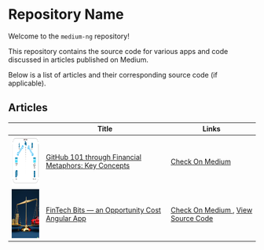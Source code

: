 # Repository Name

Welcome to the `medium-ng` repository!

This repository contains the source code for various apps and code
discussed in articles published on Medium.

Below is a list of articles and their corresponding source code (if applicable).

## Articles

|                                                                    | Title                                                                                                                                                     | Links                                                                                                                                                 |
|--------------------------------------------------------------------|-----------------------------------------------------------------------------------------------------------------------------------------------------------|-------------------------------------------------------------------------------------------------------------------------------------------------------|
| <img src="assets/1-intro-to-github.png" width="100" height="100">  | [GitHub 101 through Financial Metaphors: Key Concepts](https://medium.com/@geeks.sw.gig/github-101-through-financial-metaphors-key-concepts-4523ee0a231c) | [Check On Medium ](https://medium.com/@geeks.sw.gig/github-101-through-financial-metaphors-key-concepts-4523ee0a231c)                                 |
| <img src="assets/2-opportunity-cost.png" width="100" height="100"> | [FinTech Bits — an Opportunity Cost Angular App](https://medium.com/@geeks.sw.gig/fintech-bits-an-opportunity-cost-angular-app-7668b4682573)              | [Check On Medium ](https://medium.com/@geeks.sw.gig/fintech-bits-an-opportunity-cost-angular-app-7668b4682573), [View Source Code](opportunity-cost/) |
